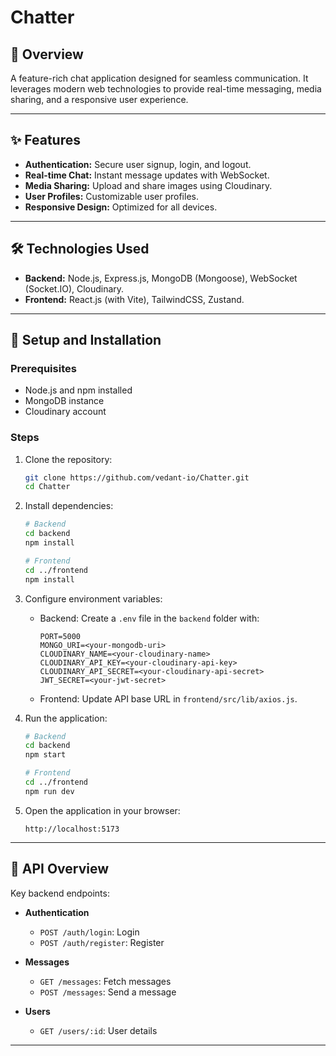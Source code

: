 # Chatter

## 🚀 Overview

A feature-rich chat application designed for seamless communication. It leverages modern web technologies to provide real-time messaging, media sharing, and a responsive user experience.

---

## ✨ Features

- **Authentication:** Secure user signup, login, and logout.
- **Real-time Chat:** Instant message updates with WebSocket.
- **Media Sharing:** Upload and share images using Cloudinary.
- **User Profiles:** Customizable user profiles.
- **Responsive Design:** Optimized for all devices.

---

## 🛠️ Technologies Used

- **Backend:** Node.js, Express.js, MongoDB (Mongoose), WebSocket (Socket.IO), Cloudinary.
- **Frontend:** React.js (with Vite), TailwindCSS, Zustand.

---

## 🔧 Setup and Installation

### Prerequisites

- Node.js and npm installed
- MongoDB instance
- Cloudinary account

### Steps

1. Clone the repository:

   ```bash
   git clone https://github.com/vedant-io/Chatter.git
   cd Chatter
   ```

2. Install dependencies:

   ```bash
   # Backend
   cd backend
   npm install

   # Frontend
   cd ../frontend
   npm install
   ```

3. Configure environment variables:

   - Backend: Create a `.env` file in the `backend` folder with:

     ```env
     PORT=5000
     MONGO_URI=<your-mongodb-uri>
     CLOUDINARY_NAME=<your-cloudinary-name>
     CLOUDINARY_API_KEY=<your-cloudinary-api-key>
     CLOUDINARY_API_SECRET=<your-cloudinary-api-secret>
     JWT_SECRET=<your-jwt-secret>
     ```

   - Frontend: Update API base URL in `frontend/src/lib/axios.js`.

4. Run the application:

   ```bash
   # Backend
   cd backend
   npm start

   # Frontend
   cd ../frontend
   npm run dev
   ```

5. Open the application in your browser:

   ```
   http://localhost:5173
   ```

---

## 📂 API Overview

Key backend endpoints:

- **Authentication**

  - `POST /auth/login`: Login
  - `POST /auth/register`: Register

- **Messages**

  - `GET /messages`: Fetch messages
  - `POST /messages`: Send a message

- **Users**
  - `GET /users/:id`: User details

---

